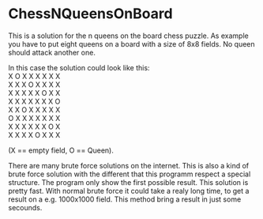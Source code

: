 # ChessNQueensOnBoard

This is a solution for the n queens on the board chess puzzle.
As example you have to put eight queens on a board with a size of 8x8 fields. 
No queen should attack another one.

In this case the solution could look like this:<br>
X O X X X X X X <br>
X X X O X X X X <br>
X X X X X O X X <br>
X X X X X X X O <br>
X X O X X X X X <br>
O X X X X X X X <br>
X X X X X X O X <br>
X X X X O X X X 

(X == empty field, O == Queen).

There are many brute force solutions on the internet. This is also a kind of brute force solution with the different that this programm respect a special structure. The program only show the first possible result. This solution is pretty fast. With normal brute force it could take a realy long time, to get a result on a e.g. 1000x1000 field. This method bring a result in just some secounds. 


